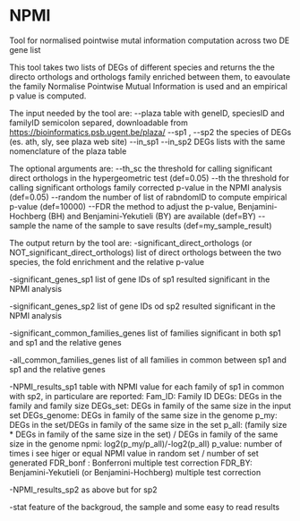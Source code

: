 # NPMI
Tool for normalised pointwise mutal information computation across two DE gene list

This tool takes two lists of DEGs of different species and returns the the directo orthologs and orthologs family enriched
between them, to eavoulate the family Normalise Pointwise Mutual Information is used and an empirical p value is computed. 

The input needed by the tool are:
--plaza 
table with geneID, speciesID and familyID semicolon separed, downloadable from https://bioinformatics.psb.ugent.be/plaza/
--sp1 , --sp2 
the species of DEGs (es. ath, sly, see plaza web site)
  --in_sp1 --in_sp2
  DEGs lists with the same nomenclature of the plaza table
  
 The optional arguments are:
  --th_sc 
  the threshold for calling significant direct orthologs in the hypergeometric test (def=0.05)
  --th
  the threshold for calling significant orthologs family corrected p-value in the NPMI analysis (def=0.05)
  --random
  the number of list of rabndomID to compute empirical p-value (def=10000)
  --FDR
  the method to adjust the p-value, Benjamini-Hochberg (BH) and Benjamini-Yekutieli (BY) are available (def=BY)
  --sample
  the name of the sample to save results (def=my_sample_result)

The output return by the tool are: 
 -significant_direct_orthologs (or NOT_significant_direct_orthologs)
 list of direct orthologs between the two species, the fold enrichment and the relative p-value 

 -significant_genes_sp1
 list of gene IDs of sp1 resulted significant in the NPMI analysis 
 
 -significant_genes_sp2
 list of gene IDs od sp2 resulted significant in the NPMI analysis 
 
 -significant_common_families_genes
 list of families significant in both sp1 and sp1 and the relative genes
 
 -all_common_families_genes
 list of all families in common between sp1 and sp1 and the relative genes
 
 -NPMI_results_sp1
 table with NPMI value for each family of sp1 in common with sp2, in particulare are reported:
  Fam_ID: Family ID
  DEGs: DEGs in the family and family size
  DEGs_set: DEGs in family of the same size in the input set
  DEGs_genome: DEGs in family of the same size in the genome
  p_my: DEGs in the set/DEGs in family of the same size in the set
  p_all: (family size * DEGs in family of the same size in the set) / DEGs in family of the same size in the genome
  npmi: log2(p_my/p_all)/-log2(p_all)
  p_value: number of times i see higer or equal NPMI value in random set / number of set generated 
  FDR_bonf : Bonferroni multiple test correction 
  FDR_BY: Benjamini-Yekutieli (or Benjamini-Hochberg) multiple test correction 

 -NPMI_results_sp2
 as above but for sp2
 
 -stat
 feature of the backgroud, the sample and some easy to read results 
 
  
